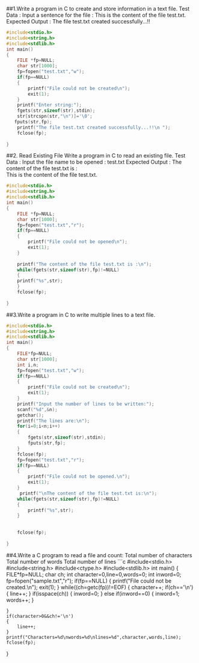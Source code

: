 ##1.Write a program in C to create and store information in a text file.
Test Data :
Input a sentence for the file : This is the content of the file test.txt.
Expected Output :
The file test.txt created successfully...!!
```c
#include<stdio.h>
#include<string.h>
#include<stdlib.h>
int main()
{
    FILE *fp=NULL;
    char str[1000];
    fp=fopen("test.txt","w");
    if(fp==NULL)
    {
        printf("File could not be created\n");
        exit(1);
    }
    printf("Enter string:");
    fgets(str,sizeof(str),stdin);
    str[strcspn(str,"\n")]='\0';
   fputs(str,fp);
    printf("The file test.txt created successfully...!!\n ");
    fclose(fp);
    
}
```
##2. Read Existing File
Write a program in C to read an existing file.
Test Data :
Input the file name to be opened : test.txt
Expected Output :
The content of the file test.txt is  :                                                                       
This is the content of the file test.txt.
```c
#include<stdio.h>
#include<string.h>
#include<stdlib.h>
int main()
{
    FILE *fp=NULL;
    char str[1000];
    fp=fopen("test.txt","r");
    if(fp==NULL)
    {
        printf("File could not be opened\n");
        exit(1);
    }
   
    printf("The content of the file test.txt is :\n");
    while(fgets(str,sizeof(str),fp)!=NULL)
    {
    printf("%s",str);
    }
    fclose(fp);
    
}
```
##3.Write a program in C to write multiple lines to a text file.
```c
#include<stdio.h>
#include<string.h>
#include<stdlib.h>
int main()
{
    FILE*fp=NULL;
    char str[1000];
    int i,n;
    fp=fopen("test.txt","w");
    if(fp==NULL)
    {
        printf("File could not be created\n");
        exit(1);
    }
    printf("Input the number of lines to be written:");
    scanf("%d",&n);
    getchar();
    printf("The lines are:\n");
    for(i=0;i<n;i++)
    {
        fgets(str,sizeof(str),stdin);
        fputs(str,fp);
    }
    fclose(fp);
    fp=fopen("test.txt","r");
    if(fp==NULL)
    {
        printf("File could not be opened.\n");
        exit(1);
    }
     printf("\nThe content of the file test.txt is:\n");
    while(fgets(str,sizeof(str),fp)!=NULL)
    {
        printf("%s",str);
    }
   
    
    fclose(fp);
    
}
```
##4.Write a C program to read a file and count:
    Total number of characters
    Total number of words
    Total number of lines
    ```c
    #include<stdio.h>
#include<string.h>
#include<ctype.h>
#include<stdlib.h>
int main()
{
    FILE*fp=NULL;
    char ch;
    int character=0,line=0,words=0;
    int inword=0;
    fp=fopen("sample.txt","r");
    if(fp==NULL)
    {
        printf("File could not be created.\n");
        exit(1);
    }
    while((ch=getc(fp))!=EOF)
    {
       character++;
       if(ch=='\n')
       {
           line++;
       }
       if(isspace(ch))
       {
           inword=0;
       }
       else if(inword==0)
       {
           inword=1;
           words++;
       }
       
    }
    if(character>0&&ch!='\n')
    {
        line++;
    }
    printf("Characters=%d\nwords=%d\nlines=%d",character,words,line);
    fclose(fp);
}
```
